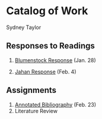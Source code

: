 # Catalog of Work

Sydney Taylor 

## Responses to Readings 

1. [Blumenstock Response](https://github.com/sydneytaylr/workshop1/blob/master/blumenstock) (Jan. 28) 

2. [Jahan Response](https://sydneytaylr.github.io/workshop1/jahanresponse) (Feb. 4) 


## Assignments 

1. [Annotated Bibliography](https://sydneytaylr.github.io/workshop1/Assignment_1) (Feb. 23)
2. Literature Review 

